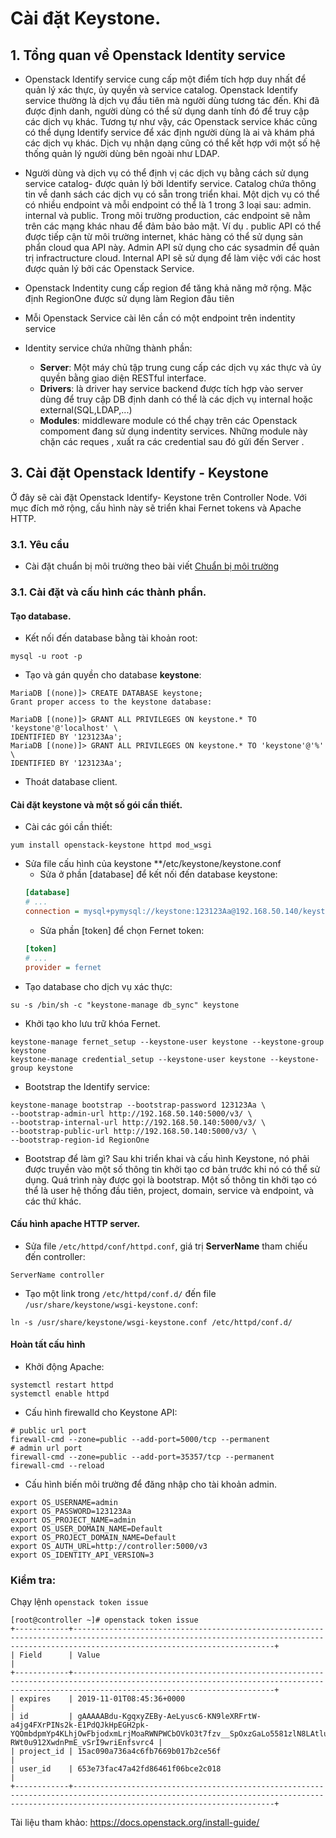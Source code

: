 # Cài đặt Keystone.


## 1. Tổng quan về Openstack Identity service 

- Openstack Identify service cung cấp một điểm tích hợp duy nhất để quản lý xác thực, ủy quyền và service catalog. Openstack Identify service thường là dịch vụ đầu tiên mà người dùng tương tác đến. Khi đã được định danh, người dùng có thể sử dụng danh tính đó để truy cập các dịch vụ khác. Tương tự như vậy, các Openstack service khác cũng có thể dụng Identify service để xác định người dùng là ai và khám phá các dịch vụ khác. Dịch vụ nhận dạng cũng có thể kết hợp với một số hệ thống quản lý người dùng bên ngoài như LDAP.
- Người dùng và dịch vụ có thể  định vị các dịch vụ bằng cách sử dụng service catalog- được quản lý bởi Identify service. Catalog chứa thông tin về danh sách các dịch vụ có sẵn trong triển khai. Một dịch vụ có thể có nhiều endpoint và mỗi endpoint có thể là 1 trong 3 loại sau: admin. internal và public. Trong môi trường production, các endpoint sẽ nằm trên các mạng khác nhau để đảm bảo bảo mật. Ví dụ . public API có thể được tiếp cận từ môi trường internet, khác hàng có thể sử dụng sản phẩn cloud qua API này. Admin API sử dụng cho các sysadmin để quản trị infractructure cloud. Internal API sẽ sử dụng để làm việc với các host được quản lý bởi các Openstack Service.
- Openstack Indentity cung cấp region để tăng khả năng mở rộng. Mặc định RegionOne được sử dụng làm Region đâu tiên
- Mỗi Openstack Service cài lên cần có một endpoint trên indentity service

- Identity service chứa những thành phần:
    - **Server**: Một máy chủ tập trung cung cấp các dịch vụ xác thực và ủy quyền bằng giao diện RESTful interface.
    - **Drivers**: là driver hay service backend được tích hợp vào server dùng để truy cập DB định danh có thể là các dịch vụ internal hoặc external(SQL,LDAP,...)
    - **Modules**: middleware module có thể chạy trên các Openstack compoment đang sử dụng indentity services. Những module này chặn các reques , xuất ra các credential sau đó gửi đến Server .



## 3. Cài đặt Openstack Identify - Keystone
Ở đây sẽ cài đặt Openstack Identify- Keystone trên Controller Node. Với mục đích mở rộng, cấu hình này sẽ triển khai Fernet tokens và Apache HTTP.
### 3.1. Yêu cầu

- Cài đặt chuẩn bị môi trường theo bài viết [Chuẩn bị môi trường](../01.Overview/04.Enviroment-setup.md)


### 3.1. Cài đặt và cấu hình các thành phần.
#### Tạo database.
- Kết nối đến database bằng tài khoản root:
```
mysql -u root -p 
```
- Tạo và gán quyền cho database **keystone**:
```
MariaDB [(none)]> CREATE DATABASE keystone;
Grant proper access to the keystone database:

MariaDB [(none)]> GRANT ALL PRIVILEGES ON keystone.* TO 'keystone'@'localhost' \
IDENTIFIED BY '123123Aa';
MariaDB [(none)]> GRANT ALL PRIVILEGES ON keystone.* TO 'keystone'@'%' \
IDENTIFIED BY '123123Aa';
```
- Thoát database client.

#### Cài đặt keystone và một số gói cần thiết.
- Cài các gói cần thiết:
```
yum install openstack-keystone httpd mod_wsgi
```
- Sửa file cấu hình của keystone **/etc/keystone/keystone.conf
    - Sửa ở phần [database] để kết nối đến database keystone:     
    ```ini
    [database]
    # ...
    connection = mysql+pymysql://keystone:123123Aa@192.168.50.140/keystone
    ```
    - Sửa phần [token] để chọn Fernet token:
    ```ini
    [token]
    # ...
    provider = fernet
    ```
- Tạo database cho dịch vụ xác thực:

```
su -s /bin/sh -c "keystone-manage db_sync" keystone
```
- Khởi tạo kho lưu trữ khóa Fernet.
```
keystone-manage fernet_setup --keystone-user keystone --keystone-group keystone
keystone-manage credential_setup --keystone-user keystone --keystone-group keystone
```

- Bootstrap the Identify service:
```
keystone-manage bootstrap --bootstrap-password 123123Aa \
--bootstrap-admin-url http://192.168.50.140:5000/v3/ \
--bootstrap-internal-url http://192.168.50.140:5000/v3/ \
--bootstrap-public-url http://192.168.50.140:5000/v3/ \
--bootstrap-region-id RegionOne
```
- Bootstrap để làm gì? Sau khi triển khai và cấu hình Keystone, nó phải được truyền vào một số thông tin khởi tạo cơ bản trước khi nó có thể sử dụng. Quá trình này được gọi là bootstrap. Một số thông tin khởi tạo có thể là user hệ thống đầu tiên, project, domain, service và endpoint, và các thứ khác.                                                           

#### Cấu hình apache HTTP server.
- Sửa file `/etc/httpd/conf/httpd.conf`, giá trị **ServerName** tham chiếu đến controller:
```
ServerName controller
```
- Tạo một link trong `/etc/httpd/conf.d/` đến file `/usr/share/keystone/wsgi-keystone.conf`:
```
ln -s /usr/share/keystone/wsgi-keystone.conf /etc/httpd/conf.d/
```

#### Hoàn tất cấu hình
- Khởi động Apache:
```
systemctl restart httpd
systemctl enable httpd
```

- Cấu hình firewalld cho Keystone API:
```
# public url port
firewall-cmd --zone=public --add-port=5000/tcp --permanent
# admin url port
firewall-cmd --zone=public --add-port=35357/tcp --permanent 
firewall-cmd --reload
```

- Cấu hình biến môi trường để đăng nhập cho tài khoản admin.
```
export OS_USERNAME=admin
export OS_PASSWORD=123123Aa
export OS_PROJECT_NAME=admin
export OS_USER_DOMAIN_NAME=Default
export OS_PROJECT_DOMAIN_NAME=Default
export OS_AUTH_URL=http://controller:5000/v3
export OS_IDENTITY_API_VERSION=3
```


### Kiểm tra:

Chạy lệnh `openstack token issue`
```
[root@controller ~]# openstack token issue
+------------+-----------------------------------------------------------------------------------------------------------------------------------------------------------------------------------------+
| Field      | Value                                                                                                                                                                                   |
+------------+-----------------------------------------------------------------------------------------------------------------------------------------------------------------------------------------+
| expires    | 2019-11-01T08:45:36+0000                                                                                                                                                                |
| id         | gAAAAABdu-KgqxyZEBy-AeLyusc6-KN9leXRFrtW-a4jg4FXrPINs2k-E1PdQJkHpEGH2pk-YQOmbdpmYp4KLhjOwFbjodxmLrjMoaRWNPWCbOVkO3t7fzv__SpOxzGaLo5581zlN8LAtlu48NAfgi-RWt0u912XwdnPmE_vSrI9wriEnfsvrc4 |
| project_id | 15ac090a736a4c6fb7669b017b2ce56f                                                                                                                                                        |
| user_id    | 653e73fac47a42fd86461f06bce2c018                                                                                                                                                        |
+------------+-----------------------------------------------------------------------------------------------------------------------------------------------------------------------------------------+

```



Tài liệu tham khảo:
https://docs.openstack.org/install-guide/